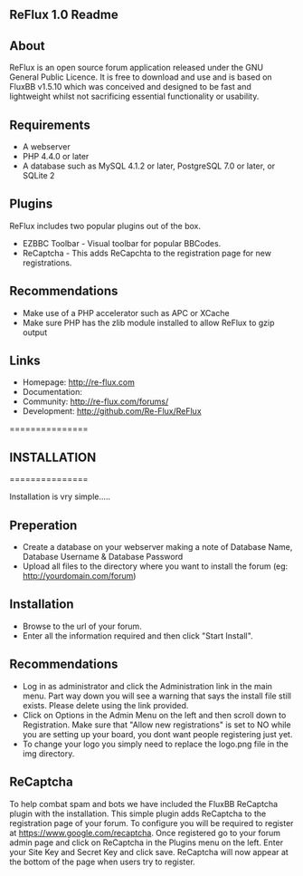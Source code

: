 ## ReFlux 1.0 Readme

## About

ReFlux is an open source forum application released under the GNU General Public Licence. It is free to download and use and is based on FluxBB v1.5.10 which was conceived and designed to be fast and lightweight whilst not sacrificing essential functionality or usability.

## Requirements

* A webserver
* PHP 4.4.0 or later
* A database such as MySQL 4.1.2 or later, PostgreSQL 7.0 or later, or SQLite 2

## Plugins

ReFlux includes two popular plugins out of the box.
* EZBBC Toolbar - Visual toolbar for popular BBCodes.
* ReCaptcha - This adds ReCapchta to the registration page for new registrations.

## Recommendations

* Make use of a PHP accelerator such as APC or XCache
* Make sure PHP has the zlib module installed to allow ReFlux to gzip output

## Links

* Homepage: http://re-flux.com
* Documentation:
* Community: http://re-flux.com/forums/
* Development: http://github.com/Re-Flux/ReFlux

===============
## INSTALLATION
===============

Installation is vry simple.....

## Preperation
* Create a database on your webserver making a note of Database Name, Database Username & Database Password
* Upload all files to the directory where you want to install the forum (eg: http://yourdomain.com/forum)

## Installation
* Browse to the url of your forum.
* Enter all the information required and then click "Start Install".

## Recommendations
* Log in as administrator and click the Administration link in the main menu. Part way down you will see a warning that says the install file still exists. Please delete using the link provided.
* Click on Options in the Admin Menu on the left and then scroll down to Registration. Make sure that "Allow new registrations" is set to NO while you are setting up your board, you dont want people registering just yet.
* To change your logo you simply need to replace the logo.png file in the img directory.

## ReCaptcha
To help combat spam and bots we have included the FluxBB ReCaptcha plugin with the installation. This simple plugin adds ReCaptcha to the registration page of your forum. To configure you will be required to register at https://www.google.com/recaptcha.
Once registered go to your forum admin page and click on ReCaptcha in the Plugins menu on the left. Enter your Site Key and Secret Key and click save. ReCaptcha will now appear at the bottom of the page when users try to register.
